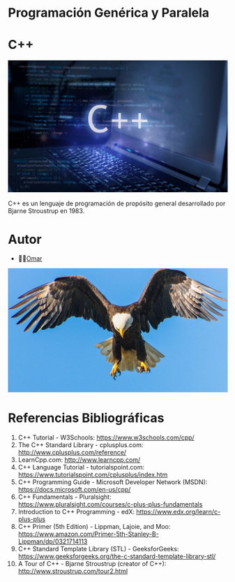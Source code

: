 # Programación Genérica y Paralela
# C++ 

<p align="center">
  <img src="C.jpg" />
</p>

C++ es un lenguaje de programación de propósito general desarrollado por Bjarne Stroustrup en 1983.

# **Autor**
* 👨‍💻[Omar](https://github.com/OmarUTEC)

<p align="center">
  <img src="dev.jpg" />
</p>

# Referencias Bibliográficas

1. C++ Tutorial - W3Schools: https://www.w3schools.com/cpp/
2. The C++ Standard Library - cplusplus.com: http://www.cplusplus.com/reference/
3. LearnCpp.com: http://www.learncpp.com/
4. C++ Language Tutorial - tutorialspoint.com: https://www.tutorialspoint.com/cplusplus/index.htm
5. C++ Programming Guide - Microsoft Developer Network (MSDN): https://docs.microsoft.com/en-us/cpp/
6. C++ Fundamentals - Pluralsight: https://www.pluralsight.com/courses/c-plus-plus-fundamentals
7. Introduction to C++ Programming - edX: https://www.edx.org/learn/c-plus-plus
8. C++ Primer (5th Edition) - Lippman, Lajoie, and Moo: https://www.amazon.com/Primer-5th-Stanley-B-Lippman/dp/0321714113
9. C++ Standard Template Library (STL) - GeeksforGeeks: https://www.geeksforgeeks.org/the-c-standard-template-library-stl/
10. A Tour of C++ - Bjarne Stroustrup (creator of C++): http://www.stroustrup.com/tour2.html